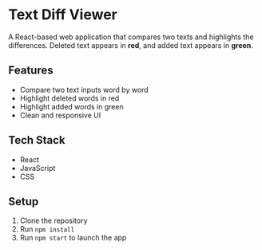 # Text Diff Viewer

A React-based web application that compares two texts and highlights the differences.
Deleted text appears in **red**, and added text appears in **green**.

## Features

- Compare two text inputs word by word
- Highlight deleted words in red
- Highlight added words in green
- Clean and responsive UI

## Tech Stack

- React
- JavaScript
- CSS

## Setup

1. Clone the repository
2. Run `npm install`
3. Run `npm start` to launch the app

